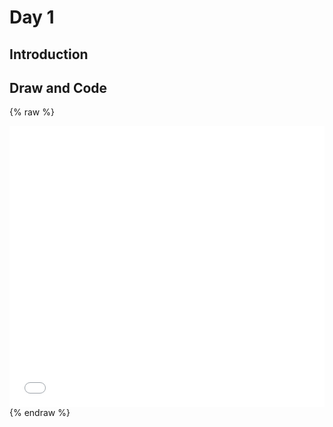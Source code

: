 # Day 1
## Introduction 




## Draw and Code




{% raw %}
<iframe src="content/day01/02/embed.html" width="100%" height="450" frameborder="no"></iframe>
{% endraw %}

